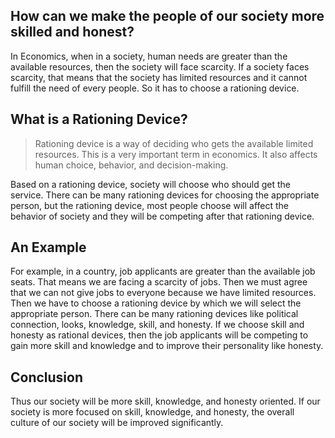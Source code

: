 ## How can we make the people of our society more skilled and honest?

In Economics, when in a society, human needs are greater than the available resources, then the society will face scarcity. If a society faces scarcity, that means that the society has limited resources and it cannot fulfill the need of every people. So it has to choose a rationing device. 

## What is a Rationing Device?

> Rationing device is a way of deciding who gets the available limited resources. This is a very important term in economics. It also affects human choice, behavior, and decision-making.
 
Based on a rationing device, society will choose who should get the service. There can be many rationing devices for choosing the appropriate person, but the rationing device, most people choose will affect the behavior of society and they will be competing after that rationing device.

## An Example

For example, in a country, job applicants are greater than the available job seats. That means we are facing a scarcity of jobs. Then we must agree that we can not give jobs to everyone because we have limited resources. Then we have to choose a rationing device by which we will select the appropriate person. There can be many rationing devices like political connection, looks, knowledge, skill, and honesty. If we choose skill and honesty as rational devices, then the job applicants will be competing to gain more skill and knowledge and to improve their personality like honesty. 

## Conclusion

Thus our society will be more skill, knowledge, and honesty oriented. If our society is more focused on skill, knowledge, and honesty, the overall culture of our society will be improved significantly.
